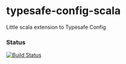 # typesafe-config-scala
Little scala extension to Typesafe Config

### Status
[![Build Status](https://travis-ci.org/andyglow/typesafe-config-scala.svg)](https://travis-ci.org/andyglow/typesafe-config-scala)